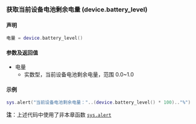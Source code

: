 ### 获取当前设备电池剩余电量 \(**device\.battery\_level**\)


#### 声明
```lua
电量 = device.battery_level()
```


#### 参数及返回值  
- 电量
    - 实数型，当前设备电池剩余电量，范围 0\.0~1\.0


#### 示例  
```lua
sys.alert("当前设备电池剩余电量："..(device.battery_level() * 100).."%")
```
**注**：上述代码中使用了非本章函数 [`sys.alert`](/Handbook/sys/sys.alert.md)


